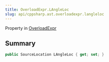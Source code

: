 ```yaml
---
title: OverloadExpr.LAngleLoc
slug: api/cppsharp.ast.overloadexpr.langleloc
---
```

Property in [OverloadExpr](/api/cppsharp/ast/overloadexpr)

## Summary



```csharp
public SourceLocation LAngleLoc { get; set; }
```

